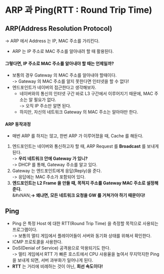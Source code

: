 # ARP 과 Ping(RTT : Round Trip Time)

## ARP(Address Resolution Protocol)

-> ARP 에서 Address 는 IP, MAC 주소를 가리킨다.

* ARP 는 IP 주소로 MAC 주소를 알아내려 할 때 활용된다.

#### 그렇다면, IP 주소로 MAC 주소를 알아내야 할 때는 언제일까?

* 보통의 경우 Gateway 의 MAC 주소를 알아내야 할때이다.\
  -> Gateway 의 MAC 주소를 알지 못한다면 인터넷을 할 수 없다!
* 엔드포인트가 네이버의 접근한다고 생각해보자.
  * 네이버와의 통신의 인터넷 구간 바로 L3 구간에서 이루어지기 때문에, MAC 주소는 알 필요가 없다.\
    -> 오직 IP 주소만 알면 된다.
  * 하지만, 자신의 네트워크 Gateway 의 MAC 주소는 알아야만 한다.

#### ARP 동작과정

* 매번 ARP 를 하지는 않고, 한번 ARP 가 이루어졌을 때, Cache 를 해둔다.

1. 엔드포인트는 네이버와 통신하고자 할 때, ARP Request 를 **Broadcast** 를 보내게 된다.\
   -> **우리 네트워크 안에 Gateway 가 있니?**\
   -> DHCP 를 통해, Gateway 주소를 알고 있다.
2. Gateway 는 엔드포인트에게 응답(Reply)을 준다.\
   -> 응답에는 MAC 주소가 포함되어 있다.
3. **엔드포인트는 L2 Frame 을 만들 때, 목적지 주소를 Gateway MAC 주소로 설정해준다.**\
   &#xNAN;**-> 왜냐면, 모든 네트워크 요청을 GW 를 거쳐가야 하기 때문이다!**

## Ping

* Ping 은 특정 Host 에 대한 RTT(Round Trip Time) 을 측정할 목적으로 사용되는 프로그램이다.\
  -> 보통의 멀티 게임에서 플레이어들이 서버와 동기화 상태를 위해서 확인한다.
* ICMP 프로토콜을 사용한다.
* DoS(Denial of Service) 공격용으로 악용되기도 한다.\
  -> 멀티 게임에서 RTT 가 빠른 호스트에서 CPU 사용율을 높여서 무지막지한 Ping 을 보내게 되면, 서버 과부화가 일어나게 된다.
* **RTT** 는 거리에 비례하는 것이 아닌, **회선 속도이다!**
